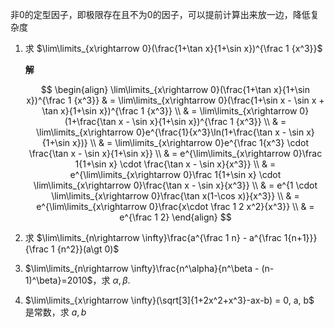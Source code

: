 非0的定型因子，即极限存在且不为0的因子，可以提前计算出来放一边，降低复杂度



1. 求 $\lim\limits_{x\rightarrow 0}(\frac{1+\tan x}{1+\sin x})^{\frac 1 {x^3}}$
   
   **解**

   $$
   \begin{align}
   \lim\limits_{x\rightarrow 0}(\frac{1+\tan x}{1+\sin x})^{\frac 1 {x^3}} & = \lim\limits_{x\rightarrow 0}(\frac{1+\sin x - \sin x + \tan x}{1+\sin x})^{\frac 1 {x^3}} \\
   & = \lim\limits_{x\rightarrow 0}(1+\frac{\tan x - \sin x}{1+\sin x})^{\frac 1 {x^3}} \\
   & = \lim\limits_{x\rightarrow 0}e^{\frac{1}{x^3}\ln(1+\frac{\tan x - \sin x}{1+\sin x})} \\
   & = \lim\limits_{x\rightarrow 0}e^{\frac 1{x^3} \cdot \frac{\tan x - \sin x}{1+\sin x}} \\
   & = e^{\lim\limits_{x\rightarrow 0}\frac 1{1+\sin x} \cdot \frac{\tan x - \sin x}{x^3}} \\
   & = e^{\lim\limits_{x\rightarrow 0}\frac 1{1+\sin x} \cdot \lim\limits_{x\rightarrow 0}\frac{\tan x - \sin x}{x^3}} \\
   & = e^{1 \cdot \lim\limits_{x\rightarrow 0}\frac{\tan x(1-\cos x)}{x^3}} \\
   & = e^{\lim\limits_{x\rightarrow 0}\frac{x\cdot \frac 1 2 x^2}{x^3}} \\
   & = e^{\frac 1 2}
   \end{align}
   $$


2. 求 $\lim\limits_{n\rightarrow \infty}\frac{a^{\frac 1 n} - a^{\frac 1{n+1}}}{\frac 1 {n^2}}(a\gt 0)$
3. $\lim\limits_{n\rightarrow \infty}\frac{n^\alpha}{n^\beta - (n-1)^\beta}=2010$，求 $\alpha, \beta$.
4. $\lim\limits_{x\rightarrow \infty}(\sqrt[3]{1+2x^2+x^3}-ax-b) = 0, a, b$ 是常数，求 $a, b$